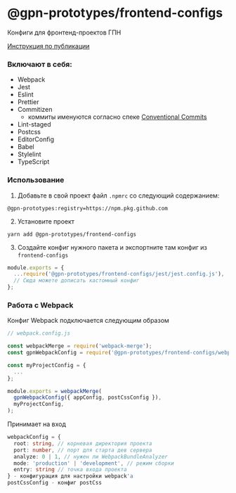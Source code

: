 # @gpn-prototypes/frontend-configs

Конфиги для фронтенд-проектов ГПН

[Инструкция по публикации](docs/publish.md)

### Включают в себя:

- Webpack
- Jest
- Eslint
- Prettier
- Commitizen
  - коммиты именуются согласно спеке [Conventional Commits](https://www.conventionalcommits.org/)
- Lint-staged
- Postcss
- EditorConfig
- Babel
- Stylelint
- TypeScript

### Использование

1. Добавьте в свой проект файл ```.npmrc``` со следующий содержанием:

```
@gpn-prototypes:registry=https://npm.pkg.github.com
```

2. Установите проект

```
yarn add @gpn-prototypes/frontend-configs
```

3. Создайте конфиг нужного пакета и экспортните там конфиг из ```frontend-configs```

```js
module.exports = {
  ...require('@gpn-prototypes/frontend-configs/jest/jest.config.js'),
  // Сюда можете дописать кастомный конфиг
};
```

### Работа с Webpack

Конфиг Webpack подключается следующим образом

```js
// webpack.config.js

const webpackMerge = require('webpack-merge');
const gpnWebpackConfig = require('@gpn-prototypes/frontend-configs/webpack.config.js');

const myProjectConfig = {
  ...
};

module.exports = webpackMerge(
  gpnWebpackConfig({ appConfig, postCssConfig }),
  myProjectConfig,
);

```

Принимает на вход

```ts
webpackConfig = {
  root: string, // корневая директория проекта
  port: number, // порт для старта дев сервера
  analyze: 0 | 1, // нужен ли WebpackBundleAnalyzer
  mode: 'production' | 'development', // режим сборки
  entry: string // точка входа проекта
} - конфигурация для настройки webpack'а
postCssConfig - конфиг postCss
```
